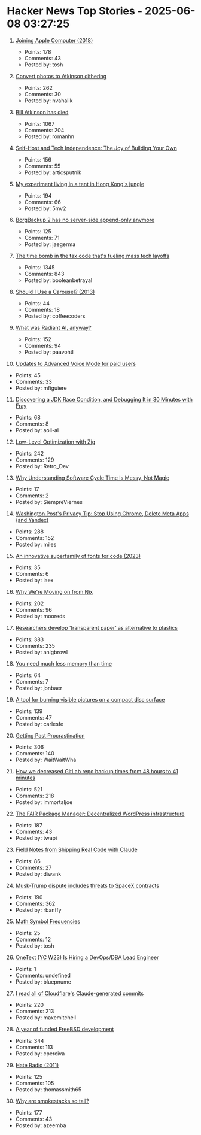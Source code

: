 # Hacker News Top Stories - 2025-06-08 03:27:25

1. [Joining Apple Computer (2018)](https://www.folklore.org/Joining_Apple_Computer.html)
   - Points: 178
   - Comments: 43
   - Posted by: tosh

2. [Convert photos to Atkinson dithering](https://gazs.github.io/canvas-atkinson-dither/)
   - Points: 262
   - Comments: 30
   - Posted by: nvahalik

3. [Bill Atkinson has died](https://daringfireball.net/linked/2025/06/07/bill-atkinson-rip)
   - Points: 1067
   - Comments: 204
   - Posted by: romanhn

4. [Self-Host and Tech Independence: The Joy of Building Your Own](https://www.ssp.sh/blog/self-host-self-independence/)
   - Points: 156
   - Comments: 55
   - Posted by: articsputnik

5. [My experiment living in a tent in Hong Kong's jungle](https://corentin.trebaol.com/Blog/8.+The+Homelessness+Experiment)
   - Points: 194
   - Comments: 66
   - Posted by: 5mv2

6. [BorgBackup 2 has no server-side append-only anymore](https://github.com/borgbackup/borg/pull/8798)
   - Points: 125
   - Comments: 71
   - Posted by: jaegerma

7. [The time bomb in the tax code that's fueling mass tech layoffs](https://qz.com/tech-layoffs-tax-code-trump-section-174-microsoft-meta-1851783502)
   - Points: 1345
   - Comments: 843
   - Posted by: booleanbetrayal

8. [Should I Use a Carousel? (2013)](https://shouldiuseacarousel.com/)
   - Points: 44
   - Comments: 18
   - Posted by: coffeecoders

9. [What was Radiant AI, anyway?](https://blog.paavo.me/radiant-ai/)
   - Points: 152
   - Comments: 94
   - Posted by: paavohtl

10. [Updates to Advanced Voice Mode for paid users](https://help.openai.com/en/articles/6825453-chatgpt-release-notes)
   - Points: 45
   - Comments: 33
   - Posted by: mfiguiere

11. [Discovering a JDK Race Condition, and Debugging It in 30 Minutes with Fray](https://aoli.al/blogs/jdk-bug/)
   - Points: 68
   - Comments: 8
   - Posted by: aoli-al

12. [Low-Level Optimization with Zig](https://alloc.dev/2025/06/07/zig_optimization)
   - Points: 242
   - Comments: 129
   - Posted by: Retro_Dev

13. [Why Understanding Software Cycle Time Is Messy, Not Magic](https://arxiv.org/abs/2503.05040)
   - Points: 17
   - Comments: 2
   - Posted by: SiempreViernes

14. [Washington Post's Privacy Tip: Stop Using Chrome, Delete Meta Apps (and Yandex)](https://tech.slashdot.org/story/25/06/07/035249/washington-posts-privacy-tip-stop-using-chrome-delete-metas-apps-and-yandex)
   - Points: 288
   - Comments: 152
   - Posted by: miles

15. [An innovative superfamily of fonts for code (2023)](https://monaspace.githubnext.com/)
   - Points: 35
   - Comments: 6
   - Posted by: laex

16. [Why We're Moving on from Nix](https://blog.railway.com/p/introducing-railpack)
   - Points: 202
   - Comments: 96
   - Posted by: mooreds

17. [Researchers develop ‘transparent paper’ as alternative to plastics](https://japannews.yomiuri.co.jp/science-nature/technology/20250605-259501/)
   - Points: 383
   - Comments: 235
   - Posted by: anigbrowl

18. [You need much less memory than time](https://blog.computationalcomplexity.org/2025/02/you-need-much-less-memory-than-time.html)
   - Points: 64
   - Comments: 7
   - Posted by: jonbaer

19. [A tool for burning visible pictures on a compact disc surface](https://github.com/arduinocelentano/cdimage)
   - Points: 139
   - Comments: 47
   - Posted by: carlesfe

20. [Getting Past Procrastination](https://spectrum.ieee.org/getting-past-procastination)
   - Points: 306
   - Comments: 140
   - Posted by: WaitWaitWha

21. [How we decreased GitLab repo backup times from 48 hours to 41 minutes](https://about.gitlab.com/blog/2025/06/05/how-we-decreased-gitlab-repo-backup-times-from-48-hours-to-41-minutes/)
   - Points: 521
   - Comments: 218
   - Posted by: immortaljoe

22. [The FAIR Package Manager: Decentralized WordPress infrastructure](https://joost.blog/path-forward-for-wordpress/)
   - Points: 187
   - Comments: 43
   - Posted by: twapi

23. [Field Notes from Shipping Real Code with Claude](https://diwank.space/field-notes-from-shipping-real-code-with-claude)
   - Points: 86
   - Comments: 27
   - Posted by: diwank

24. [Musk-Trump dispute includes threats to SpaceX contracts](https://spacenews.com/musk-trump-dispute-includes-threats-to-spacex-contracts/)
   - Points: 190
   - Comments: 362
   - Posted by: rbanffy

25. [Math Symbol Frequencies](https://leancrew.com/all-this/2025/06/math-symbol-frequencies/)
   - Points: 25
   - Comments: 12
   - Posted by: tosh

26. [OneText (YC W23) Is Hiring a DevOps/DBA Lead Engineer](https://jobs.ashbyhq.com/one-text/b95952a2-9bc2-4c3a-9da1-3dcc157b4a27)
   - Points: 1
   - Comments: undefined
   - Posted by: bluepnume

27. [I read all of Cloudflare's Claude-generated commits](https://www.maxemitchell.com/writings/i-read-all-of-cloudflares-claude-generated-commits/)
   - Points: 220
   - Comments: 213
   - Posted by: maxemitchell

28. [A year of funded FreeBSD development](https://www.daemonology.net/blog/2025-06-06-A-year-of-funded-FreeBSD.html)
   - Points: 344
   - Comments: 113
   - Posted by: cperciva

29. [Hate Radio (2011)](https://rwandanstories.org/genocide/hate_radio.html)
   - Points: 125
   - Comments: 105
   - Posted by: thomassmith65

30. [Why are smokestacks so tall?](https://practical.engineering/blog/2025/6/3/why-are-smokestacks-so-tall)
   - Points: 177
   - Comments: 43
   - Posted by: azeemba


